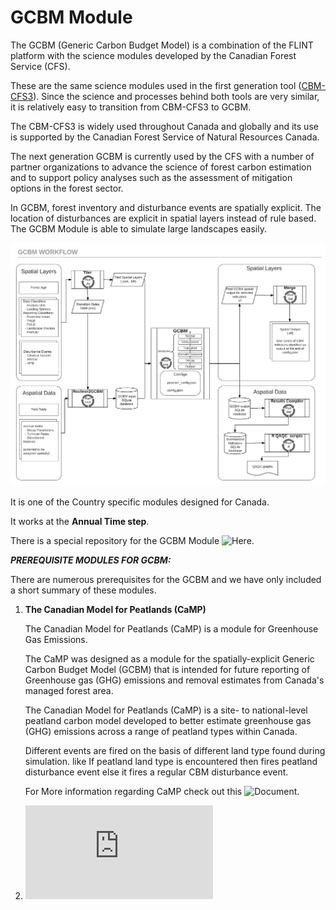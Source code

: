 # GCBM Module

The GCBM (Generic Carbon Budget Model) is a combination of the FLINT platform with the science modules developed by the Canadian Forest Service (CFS).

These are the same science modules used in the first generation tool ([CBM-CFS3](https://www.nrcan.gc.ca/climate-change/impacts-adaptations/climate-change-impacts-forests/carbon-accounting/carbon-budget-model/cbm-cfs3/13089)). Since the science and processes behind both tools are very similar, it is relatively easy to transition from CBM-CFS3 to GCBM.

The CBM-CFS3 is widely used throughout Canada and globally and its use is supported by the Canadian Forest Service of Natural Resources Canada.

The next generation GCBM is currently used by the CFS with a number of partner organizations to advance the science of forest carbon estimation and to support policy analyses such as the assessment of mitigation options in the forest sector.

In GCBM, forest inventory and disturbance events are spatially explicit. The location of disturbances are explicit in spatial layers instead of rule based. The GCBM Module is able to simulate large landscapes easily.

![image](assets/gcbm.png)

It is one of the Country specific modules designed for Canada.

It works at the **Annual Time step**.

There is a special repository for the GCBM Module ![Here](https://github.com/moja-global/moja.canada/tree/develop).

***PREREQUISITE MODULES FOR GCBM:*** 

There are numerous prerequisites for the GCBM and we have only included a short summary of these modules.


1. **The Canadian Model for Peatlands (CaMP)** 
    
    The Canadian Model for Peatlands (CaMP) is a module for Greenhouse Gas Emissions.

    The CaMP was designed as a module for the spatially-explicit Generic Carbon Budget Model (GCBM) that is intended for future reporting of Greenhouse gas (GHG) emissions and removal estimates from Canada's managed forest area. 

    The Canadian Model for Peatlands (CaMP) is a site- to national-level peatland carbon model developed to better estimate greenhouse gas (GHG) emissions across a range of peatland types within Canada.

    Different events are fired on the basis of different land type found during simulation.
    like If peatland land type is encountered then fires peatland disturbance event else it fires a regular CBM disturbance event.

    For More information regarding CaMP check out this ![Document](https://www.sciencedirect.com/science/article/pii/S0304380020302350).

2. **![Turnover Module](https://github.com/moja-global/Google.Season.of.Documentation/blob/master/modules-development/turnover-module.md)**
